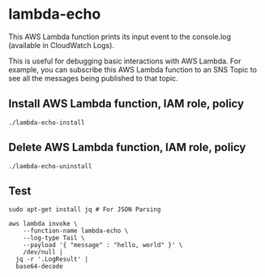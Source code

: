 
# lambda-echo

This AWS Lambda function prints its input event to the console.log
(available in CloudWatch Logs).

This is useful for debugging basic interactions with AWS Lambda. For
example, you can subscribe this AWS Lambda function to an SNS Topic to
see all the messages being published to that topic.

## Install AWS Lambda function, IAM role, policy

    ./lambda-echo-install

## Delete AWS Lambda function, IAM role, policy

    ./lambda-echo-uninstall

## Test

    sudo apt-get install jq # For JSON Parsing

    aws lambda invoke \
        --function-name lambda-echo \
        --log-type Tail \
        --payload '{ "message" : "hello, world" }' \
        /dev/null |
      jq -r '.LogResult' |
      base64-decode 
